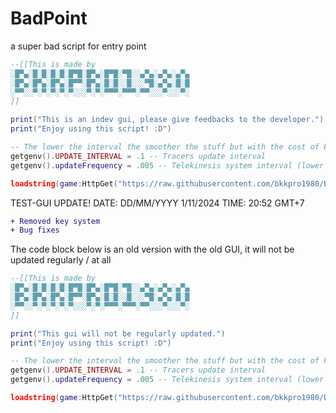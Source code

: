 # BadPoint
 a super bad script for entry point

```lua
--[[This is made by
░█▀▄░█░█░█░█░█▀█░█▀▄░█▀█░▀█░░▄▀▄░▄▀▄░▄▀▄
░█▀▄░█▀▄░█▀▄░█▀▀░█▀▄░█░█░░█░░░▀█░▄▀▄░█░█
░▀▀░░▀░▀░▀░▀░▀░░░▀░▀░▀▀▀░▀▀▀░▀▀░░░▀░░░▀░
]]

print("This is an indev gui, please give feedbacks to the developer.")
print("Enjoy using this script! :D")

-- The lower the interval the smoother the stuff but with the cost of FPS drops
getgenv().UPDATE_INTERVAL = .1 -- Tracers update interval
getgenv().updateFrequency = .005 -- Telekinesis system interval (lower = less buggy)

loadstring(game:HttpGet("https://raw.githubusercontent.com/bkkpro1980/BadPoint/main/main.lua"))()
```

TEST-GUI UPDATE!
DATE: DD/MM/YYYY 1/11/2024
TIME: 20:52 GMT+7

```diff
+ Removed key system
+ Bug fixes
```

The code block below is an old version with the old GUI, it will not be updated regularly / at all
```lua
--[[This is made by
░█▀▄░█░█░█░█░█▀█░█▀▄░█▀█░▀█░░▄▀▄░▄▀▄░▄▀▄
░█▀▄░█▀▄░█▀▄░█▀▀░█▀▄░█░█░░█░░░▀█░▄▀▄░█░█
░▀▀░░▀░▀░▀░▀░▀░░░▀░▀░▀▀▀░▀▀▀░▀▀░░░▀░░░▀░
]]

print("This gui will not be regularly updated.")
print("Enjoy using this script! :D")

-- The lower the interval the smoother the stuff but with the cost of FPS drops
getgenv().UPDATE_INTERVAL = .1 -- Tracers update interval
getgenv().updateFrequency = .005 -- Telekinesis system interval (lower = less buggy)

loadstring(game:HttpGet("https://raw.githubusercontent.com/bkkpro1980/BadPoint/main/main-old.lua"))()
```
